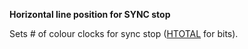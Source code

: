 **Horizontal line position for SYNC stop**

Sets # of colour clocks for sync stop ([HTOTAL](DFF1C0_HTOTAL.md) for bits).

